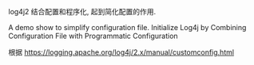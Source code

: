 log4j2 结合配置和程序化, 起到简化配置的作用.

A demo show to simplify configuration file.
Initialize Log4j by Combining Configuration File with Programmatic Configuration

根据
https://logging.apache.org/log4j/2.x/manual/customconfig.html